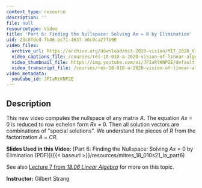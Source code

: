 ```yaml
---
content_type: resource
description: ''
file: null
resourcetype: Video
title: 'Part 6: Finding the Nullspace: Solving Ax = 0 by Elimination'
uid: 23c8fdcd-fb46-bc71-4637-b6c9ca27fb90
video_files:
  archive_url: https://archive.org/download/mit-2020-vision/MIT_2020_Vision_Part_6_300k.mp4
  video_captions_file: /courses/res-18-010-a-2020-vision-of-linear-algebra-spring-2020/964e82bc024d528a83aba52bc609c2a5_JFIaRtKNP2E.vtt
  video_thumbnail_file: https://img.youtube.com/vi/JFIaRtKNP2E/default.jpg
  video_transcript_file: /courses/res-18-010-a-2020-vision-of-linear-algebra-spring-2020/32dc3e381f8d45b10ca675c9ad6c9ce4_JFIaRtKNP2E.pdf
video_metadata:
  youtube_id: JFIaRtKNP2E
---
```


Description
-----------

This new video computes the nullspace of any matrix _A_. The equation _Ax_ = 0 is reduced to row echelon form _Rx_ = 0. Then all solution vectors are combinations of "special solutions". We understand the pieces of _R_ from the factorization _A_ = _CR_.

**Slides Used in this Video:** [Part 6: Finding the Nullspace: Solving _Ax_ = 0 by Elimination (PDF)]({{< baseurl >}}/resources/mitres_18_010s21_la_part6)

See also [Lecture 7 from _18.06 Linear Algebra_](/1806videoslec7/) for more on this topic.

**Instructor:** Gilbert Strang